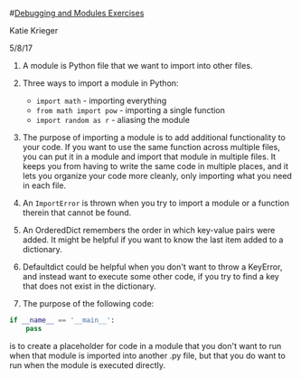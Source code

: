 #[Debugging and Modules Exercises](https://www.rithmschool.com/courses/python-fundamentals-part-1/python-debugging-and-modules-exercises)

Katie Krieger

5/8/17

1. A module is Python file that we want to import into other files.
2. Three ways to import a module in Python:

	* `import math` - importing everything
	* `from math import pow` - importing a single function
	* `import random as r` - aliasing the module
3. The purpose of importing a module is to add additional functionality to your code. If you want to use the same function across multiple files, you can put it in a module and import that module in multiple files. It keeps you from having to write the same code in multiple places, and it lets you organize your code more cleanly, only importing what you need in each file.
4. An `ImportError` is thrown when you try to import a module or a function therein that cannot be found.
5. An OrderedDict remembers the order in which key-value pairs were added. It might be helpful if you want to know the last item added to a dictionary.
6. Defaultdict could be helpful when you don't want to throw a KeyError, and instead want to execute some other code, if you try to find a key that does not exist in the dictionary.
7. The purpose of the following code:
```py
if __name__ == '__main__':
	pass
```
is to create a placeholder for code in a module that you don't want to run when that module is imported into another .py file, but that you do want to run when the module is executed directly.